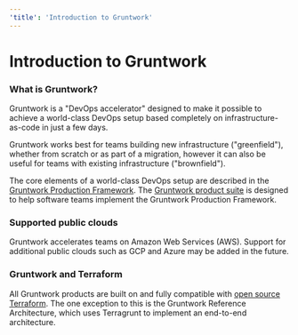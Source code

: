 ```yaml
---
'title': 'Introduction to Gruntwork'
---
```


# Introduction to Gruntwork

### What is Gruntwork?

Gruntwork is a "DevOps accelerator" designed to make it possible to achieve a world-class DevOps setup based completely on infrastructure-as-code in just a few days. 

Gruntwork works best for teams building new infrastructure ("greenfield"), whether from scratch or as part of a migration, however it can also be useful for teams with existing infrastructure ("brownfield").

The core elements of a world-class DevOps setup are described in the [Gruntwork Production Framework](gruntwork-production-framework). The [Gruntwork product suite](products) is designed to help software teams implement the Gruntwork Production Framework.

### Supported public clouds

Gruntwork accelerates teams on Amazon Web Services (AWS). Support for additional public clouds such as GCP and Azure may be added in the future.

### Gruntwork and Terraform

All Gruntwork products are built on and fully compatible with [open source Terraform](https://gruntwork.io). The one exception to this is the Gruntwork Reference Architecture, which uses Terragrunt to implement an end-to-end architecture.

<!-- ##DOCS-SOURCER-START
{"sourcePlugin":"Local File Copier","hash":"b7b3dc27215dac49d56f19a6c9892c9c"}
##DOCS-SOURCER-END -->
